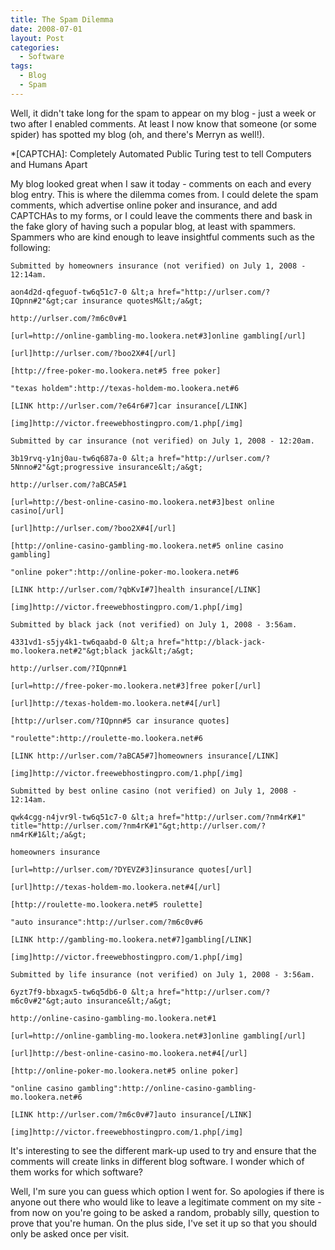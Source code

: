 ```yaml
---
title: The Spam Dilemma
date: 2008-07-01
layout: Post
categories:
  - Software
tags:
  - Blog
  - Spam
---
```


Well, it didn't take long for the spam to appear on my blog - just a week or two after I enabled comments. At least I now know that someone (or some spider) has spotted my blog (oh, and there's Merryn as well!).

<!-- more -->

\*[CAPTCHA]: Completely Automated Public Turing test to tell Computers and Humans Apart

My blog looked great when I saw it today - comments on each and every blog entry. This is where the dilemma comes from. I could delete the spam comments, which advertise online poker and insurance, and add CAPTCHAs to my forms, or I could leave the comments there and bask in the fake glory of having such a popular blog, at least with spammers. Spammers who are kind enough to leave insightful comments such as the following:

```bbcode
Submitted by homeowners insurance (not verified) on July 1, 2008 - 12:14am.

aon4d2d-qfeguof-tw6q51c7-0 &lt;a href="http://urlser.com/?IQpnn#2"&gt;car insurance quotesM&lt;/a&gt;

http://urlser.com/?m6c0v#1

[url=http://online-gambling-mo.lookera.net#3]online gambling[/url]

[url]http://urlser.com/?boo2X#4[/url]

[http://free-poker-mo.lookera.net#5 free poker]

"texas holdem":http://texas-holdem-mo.lookera.net#6

[LINK http://urlser.com/?e64r6#7]car insurance[/LINK]

[img]http://victor.freewebhostingpro.com/1.php[/img]
```

```bbcode
Submitted by car insurance (not verified) on July 1, 2008 - 12:20am.

3b19rvq-y1nj0au-tw6q687a-0 &lt;a href="http://urlser.com/?5Nnno#2"&gt;progressive insurance&lt;/a&gt;

http://urlser.com/?aBCA5#1

[url=http://best-online-casino-mo.lookera.net#3]best online casino[/url]

[url]http://urlser.com/?boo2X#4[/url]

[http://online-casino-gambling-mo.lookera.net#5 online casino gambling]

"online poker":http://online-poker-mo.lookera.net#6

[LINK http://urlser.com/?qbKvI#7]health insurance[/LINK]

[img]http://victor.freewebhostingpro.com/1.php[/img]
```

```bbcode
Submitted by black jack (not verified) on July 1, 2008 - 3:56am.

4331vd1-s5jy4k1-tw6qaabd-0 &lt;a href="http://black-jack-mo.lookera.net#2"&gt;black jack&lt;/a&gt;

http://urlser.com/?IQpnn#1

[url=http://free-poker-mo.lookera.net#3]free poker[/url]

[url]http://texas-holdem-mo.lookera.net#4[/url]

[http://urlser.com/?IQpnn#5 car insurance quotes]

"roulette":http://roulette-mo.lookera.net#6

[LINK http://urlser.com/?aBCA5#7]homeowners insurance[/LINK]

[img]http://victor.freewebhostingpro.com/1.php[/img]
```

```bbcode
Submitted by best online casino (not verified) on July 1, 2008 - 12:14am.

qwk4cgg-n4jvr9l-tw6q51c7-0 &lt;a href="http://urlser.com/?nm4rK#1" title="http://urlser.com/?nm4rK#1"&gt;http://urlser.com/?nm4rK#1&lt;/a&gt;

homeowners insurance

[url=http://urlser.com/?DYEVZ#3]insurance quotes[/url]

[url]http://texas-holdem-mo.lookera.net#4[/url]

[http://roulette-mo.lookera.net#5 roulette]

"auto insurance":http://urlser.com/?m6c0v#6

[LINK http://gambling-mo.lookera.net#7]gambling[/LINK]

[img]http://victor.freewebhostingpro.com/1.php[/img]
```

```bbcode
Submitted by life insurance (not verified) on July 1, 2008 - 3:56am.

6yzt7f9-bbxagx5-tw6q5db6-0 &lt;a href="http://urlser.com/?m6c0v#2"&gt;auto insurance&lt;/a&gt;

http://online-casino-gambling-mo.lookera.net#1

[url=http://online-gambling-mo.lookera.net#3]online gambling[/url]

[url]http://best-online-casino-mo.lookera.net#4[/url]

[http://online-poker-mo.lookera.net#5 online poker]

"online casino gambling":http://online-casino-gambling-mo.lookera.net#6

[LINK http://urlser.com/?m6c0v#7]auto insurance[/LINK]

[img]http://victor.freewebhostingpro.com/1.php[/img]
```

It's interesting to see the different mark-up used to try and ensure that the comments will create links in different blog software. I wonder which of them works for which software?

Well, I'm sure you can guess which option I went for. So apologies if there is anyone out there who would like to leave a legitimate comment on my site - from now on you're going to be asked a random, probably silly, question to prove that you're human. On the plus side, I've set it up so that you should only be asked once per visit.
